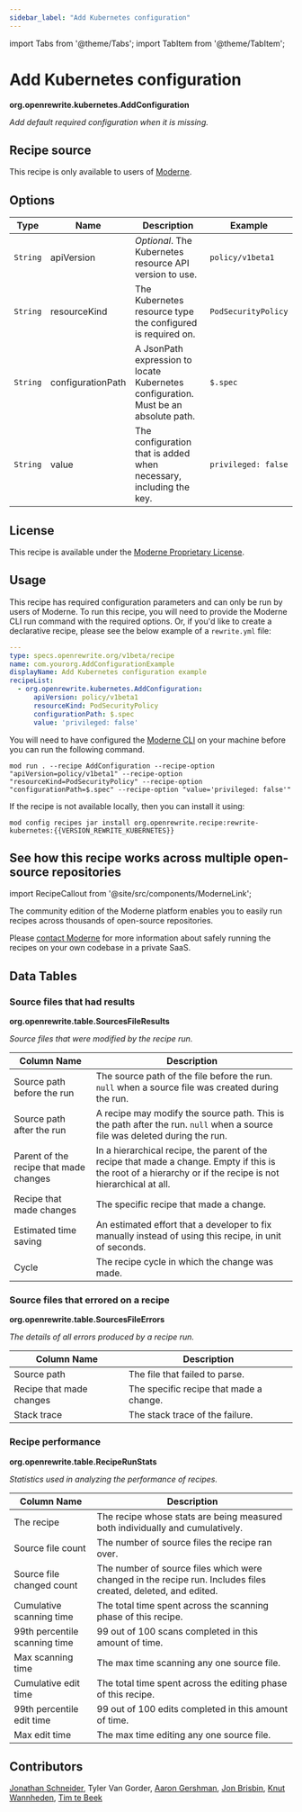 ```yaml
---
sidebar_label: "Add Kubernetes configuration"
---
```


import Tabs from '@theme/Tabs';
import TabItem from '@theme/TabItem';

# Add Kubernetes configuration

**org.openrewrite.kubernetes.AddConfiguration**

_Add default required configuration when it is missing._

## Recipe source

This recipe is only available to users of [Moderne](https://docs.moderne.io/).

## Options

| Type | Name | Description | Example |
| -- | -- | -- | -- |
| `String` | apiVersion | *Optional*. The Kubernetes resource API version to use. | `policy/v1beta1` |
| `String` | resourceKind | The Kubernetes resource type the configured is required on. | `PodSecurityPolicy` |
| `String` | configurationPath | A JsonPath expression to locate Kubernetes configuration. Must be an absolute path. | `$.spec` |
| `String` | value | The configuration that is added when necessary, including the key. | `privileged: false` |

## License

This recipe is available under the [Moderne Proprietary License](https://docs.moderne.io/licensing/overview/).


## Usage

This recipe has required configuration parameters and can only be run by users of Moderne.
To run this recipe, you will need to provide the Moderne CLI run command with the required options. 
Or, if you'd like to create a declarative recipe, please see the below example of a `rewrite.yml` file:

```yaml title="rewrite.yml"
---
type: specs.openrewrite.org/v1beta/recipe
name: com.yourorg.AddConfigurationExample
displayName: Add Kubernetes configuration example
recipeList:
  - org.openrewrite.kubernetes.AddConfiguration: 
      apiVersion: policy/v1beta1
      resourceKind: PodSecurityPolicy
      configurationPath: $.spec
      value: 'privileged: false'
```

<Tabs groupId="projectType">
<TabItem value="moderne-cli" label="Moderne CLI">

You will need to have configured the [Moderne CLI](https://docs.moderne.io/user-documentation/moderne-cli/getting-started/cli-intro) on your machine before you can run the following command.

```shell title="shell"
mod run . --recipe AddConfiguration --recipe-option "apiVersion=policy/v1beta1" --recipe-option "resourceKind=PodSecurityPolicy" --recipe-option "configurationPath=$.spec" --recipe-option "value='privileged: false'"
```

If the recipe is not available locally, then you can install it using:
```shell
mod config recipes jar install org.openrewrite.recipe:rewrite-kubernetes:{{VERSION_REWRITE_KUBERNETES}}
```
</TabItem>
</Tabs>

## See how this recipe works across multiple open-source repositories

import RecipeCallout from '@site/src/components/ModerneLink';

<RecipeCallout link="https://app.moderne.io/recipes/org.openrewrite.kubernetes.AddConfiguration" />

The community edition of the Moderne platform enables you to easily run recipes across thousands of open-source repositories.

Please [contact Moderne](https://moderne.io/product) for more information about safely running the recipes on your own codebase in a private SaaS.
## Data Tables

### Source files that had results
**org.openrewrite.table.SourcesFileResults**

_Source files that were modified by the recipe run._

| Column Name | Description |
| ----------- | ----------- |
| Source path before the run | The source path of the file before the run. `null` when a source file was created during the run. |
| Source path after the run | A recipe may modify the source path. This is the path after the run. `null` when a source file was deleted during the run. |
| Parent of the recipe that made changes | In a hierarchical recipe, the parent of the recipe that made a change. Empty if this is the root of a hierarchy or if the recipe is not hierarchical at all. |
| Recipe that made changes | The specific recipe that made a change. |
| Estimated time saving | An estimated effort that a developer to fix manually instead of using this recipe, in unit of seconds. |
| Cycle | The recipe cycle in which the change was made. |

### Source files that errored on a recipe
**org.openrewrite.table.SourcesFileErrors**

_The details of all errors produced by a recipe run._

| Column Name | Description |
| ----------- | ----------- |
| Source path | The file that failed to parse. |
| Recipe that made changes | The specific recipe that made a change. |
| Stack trace | The stack trace of the failure. |

### Recipe performance
**org.openrewrite.table.RecipeRunStats**

_Statistics used in analyzing the performance of recipes._

| Column Name | Description |
| ----------- | ----------- |
| The recipe | The recipe whose stats are being measured both individually and cumulatively. |
| Source file count | The number of source files the recipe ran over. |
| Source file changed count | The number of source files which were changed in the recipe run. Includes files created, deleted, and edited. |
| Cumulative scanning time | The total time spent across the scanning phase of this recipe. |
| 99th percentile scanning time | 99 out of 100 scans completed in this amount of time. |
| Max scanning time | The max time scanning any one source file. |
| Cumulative edit time | The total time spent across the editing phase of this recipe. |
| 99th percentile edit time | 99 out of 100 edits completed in this amount of time. |
| Max edit time | The max time editing any one source file. |


## Contributors
[Jonathan Schneider](mailto:jkschneider@gmail.com), Tyler Van Gorder, [Aaron Gershman](mailto:aegershman@gmail.com), [Jon Brisbin](mailto:jon@jbrisbin.com), [Knut Wannheden](mailto:knut.wannheden@gmail.com), [Tim te Beek](mailto:tim@moderne.io)
